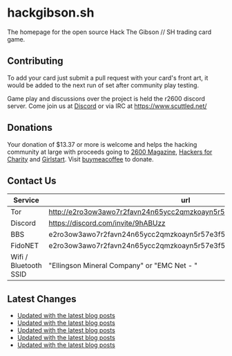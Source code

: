 # hackgibson.sh
The homepage for the open source Hack The Gibson // SH trading card game.


## Contributing

To add your card just submit a pull request with your card's front art, it would be added to the next run of set after community play testing.

Game play and discussions over the project is held the r2600 discord server. Come join us at [Discord](https://discord.com/invite/9hABUzz) or via IRC at https://www.scuttled.net/


## Donations

Your donation of $13.37 or more is welcome and helps the hacking community at large with proceeds going to [2600 Magazine](https://2600.com/), [Hackers for Charity](https://hackersforcharity.org) and [Girlstart](https://girlstart.org).  Visit [buymeacoffee](https://www.buymeacoffee.com/hackgibson.sh) to donate.


## Contact Us

Service | url
-|-
Tor | http://e2ro3ow3awo7r2favn24n65ycc2qmzkoayn5r57e3f56nvjwdcgg32ad.onion
Discord | https://discord.com/invite/9hABUzz
BBS | e2ro3ow3awo7r2favn24n65ycc2qmzkoayn5r57e3f56nvjwdcgg32ad.onion:23
FidoNET | e2ro3ow3awo7r2favn24n65ycc2qmzkoayn5r57e3f56nvjwdcgg32ad.onion:24554
Wifi / Bluetooth SSID | "Ellingson Mineral Company" or "EMC Net - <fidonet address>"

## Latest Changes
<!-- BLOG-POST-LIST:START -->
- [Updated with the latest blog posts](https://github.com/DFW2600/hackgibson.sh/commit/7d81229188658e6ecfc5eb79feaf82cd330d1db5)
- [Updated with the latest blog posts](https://github.com/DFW2600/hackgibson.sh/commit/44bb3f44be771a38c2cc5aac8dc6c81b67699658)
- [Updated with the latest blog posts](https://github.com/DFW2600/hackgibson.sh/commit/973330907614b12ab2f505878f682b35223097d5)
- [Updated with the latest blog posts](https://github.com/DFW2600/hackgibson.sh/commit/c985791bdf86b4b2136fc6b7ec60ba3d2343a03b)
- [Updated with the latest blog posts](https://github.com/DFW2600/hackgibson.sh/commit/93dbc876ba68da508f7ab7b2f5dd89ac3aacd4e0)
<!-- BLOG-POST-LIST:END -->
